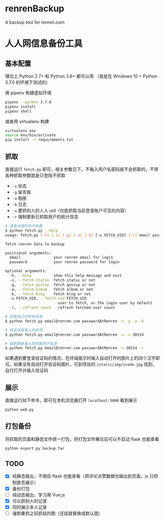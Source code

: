 # renrenBackup

A backup tool for renren.com


# 人人网信息备份工具

## 基本配置

理论上 Python 2.7+ 和 Python 3.6+ 都可以用
（我是在 Windows 10 + Python 3.7.0 的环境下测试的）

用 pipenv 构建虚拟环境

```bash
pipenv --python 3.7.0
pipenv install
pipenv shell
```

或者用 virtualenv 构建

```bash
virtualenv env
source env/bin/activate
pip install -r requirements.txt
```

## 抓取

直接运行 `fetch.py` 即可，相关参数见下，不输入用户名密码是不会抓取的，不带各种抓取参数就是只登陆不抓取

* `-s` 状态
* `-g` 留言板
* `-a` 相册
* `-b` 日志
* `-u` 要抓的人的人人 uid（仅能抓取当前登录账户可见的内容）
* `-r` 强制更新已抓取用户的统计信息

```bash
# 查看详细的命令参数
$ python fetch.py --help
usage: fetch.py [-h] [-s] [-g] [-a] [-b] [-u FETCH_UID] [-r] email password

fetch renren data to backup

positional arguments:
  email               your renren email for login
  password            your renren password for login

optional arguments:
  -h, --help          show this help message and exit
  -s, --fetch-status  fetch status or not
  -g, --fetch-gossip  fetch gossip or not
  -a, --fetch-album   fetch album or not
  -b, --fetch-blog    fetch blog or not
  -u FETCH_UID, --fetch-uid FETCH_UID
                        user to fetch, or the login user by default
  -r, --refresh-count   refresh fetched user count

# 抓取自己的所有信息
$ python fetch.py email@renren.com passwordAtRenren -s -g -a -b

# 指定抓取某人的状态
$ python fetch.py email@renren.com passwordAtRenren -s -u 30314

# 强制更新某人的抓取统计信息
$ python fetch.py email@renren.com passwordAtRenren -u 30314 -r
```

如果遇到要登录验证码的情况，在终端提示时输入自动打开的图片上的四个汉字即可。如果没有自动打开验证码图片，可到项目的 `/static/img/icode.jpg` 找到，自行打开并输入验证码

## 展示

直接运行如下命令，即可在本机浏览器打开 `localhost:5000` 看到展示

```bash
python web.py
```

## 打包备份

将抓取的页面和静态文件统一打包，将打包文件解压后可以不启动 flask 也能查看

```bash
python export.py backup.tar
```

## TODO

- [x] 纯静态输出，不用启 flask 也能查看（把评论点赞数据也输出到页面，js 只控制是否展示）
- [x] 备份打包
- [ ] 纯动态输出，学习用 Vue.js
- [x] 可以抓别人的记录
- [x] 同时展示多人记录
- [ ] 强制重抓之前抓挂的图（还挂就替换成默认图）